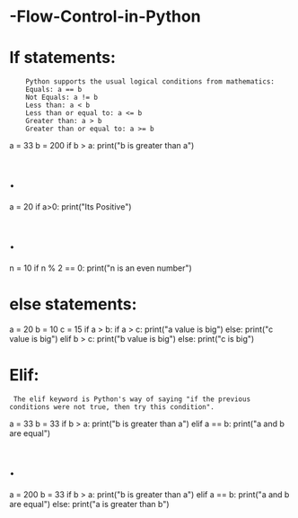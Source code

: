 # -Flow-Control-in-Python



# If statements:
        Python supports the usual logical conditions from mathematics:
        Equals: a == b
        Not Equals: a != b
        Less than: a < b
        Less than or equal to: a <= b
        Greater than: a > b
        Greater than or equal to: a >= b


a = 33
b = 200
if b > a:
  print("b is greater than a")



# .

  a = 20
if a>0:
  print("Its Positive")


# .

n = 10
if n % 2 == 0:
   print("n is an even number")



# else statements:



a = 20
b = 10
c = 15
if a > b:
   if a > c:
      print("a value is big")
   else:
       print("c value is big")
elif b > c:
    print("b value is big")
else:
     print("c is big")




# Elif:
     The elif keyword is Python's way of saying "if the previous conditions were not true, then try this condition".



a = 33
b = 33
if b > a:
  print("b is greater than a")
elif a == b:
  print("a and b are equal")




# .

a = 200
b = 33
if b > a:
  print("b is greater than a")
elif a == b:
  print("a and b are equal")
else:
  print("a is greater than b")

  

